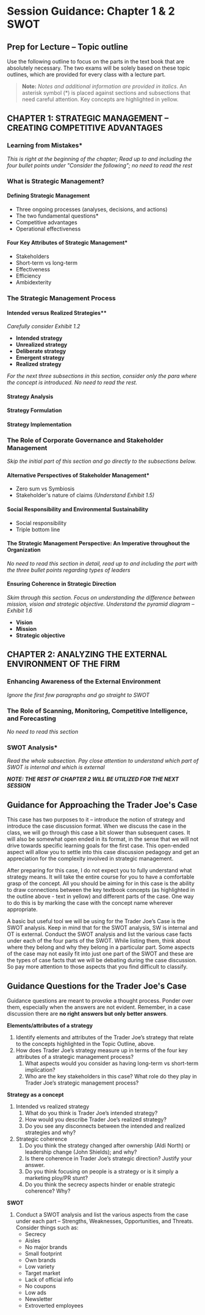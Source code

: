 # Session Guidance: Chapter 1 & 2 SWOT

## Prep for Lecture – Topic outline

Use the following outline to focus on the parts in the text book that are absolutely necessary. The two exams will be solely based on these topic outlines, which are provided for every class with a lecture part.

> **Note:** *Notes and additional information are provided in italics*. An asterisk symbol (\*) is placed against sections and subsections that need careful attention. Key concepts are highlighted in yellow.

## CHAPTER 1: STRATEGIC MANAGEMENT – CREATING COMPETITIVE ADVANTAGES

### Learning from Mistakes\*
*This is right at the beginning of the chapter; Read up to and including the four bullet points under "Consider the following"; no need to read the rest*

### What is Strategic Management?

#### Defining Strategic Management
- Three ongoing processes (analyses, decisions, and actions)
- The two fundamental questions\*
- Competitive advantages
- Operational effectiveness

#### Four Key Attributes of Strategic Management\*
- Stakeholders
- Short-term vs long-term
- Effectiveness
- Efficiency
- Ambidexterity

### The Strategic Management Process

#### Intended versus Realized Strategies\*\*
*Carefully consider Exhibit 1.2*

- **Intended strategy**
- **Unrealized strategy**
- **Deliberate strategy**
- **Emergent strategy**
- **Realized strategy**

*For the next three subsections in this section, consider only the para where the concept is introduced. No need to read the rest.*

#### Strategy Analysis

#### Strategy Formulation

#### Strategy Implementation

### The Role of Corporate Governance and Stakeholder Management

*Skip the initial part of this section and go directly to the subsections below.*

#### Alternative Perspectives of Stakeholder Management\*
- Zero sum vs Symbiosis
- Stakeholder's nature of claims *(Understand Exhibit 1.5)*

#### Social Responsibility and Environmental Sustainability
- Social responsibility
- Triple bottom line

#### The Strategic Management Perspective: An Imperative throughout the Organization
*No need to read this section in detail, read up to and including the part with the three bullet points regarding types of leaders*

#### Ensuring Coherence in Strategic Direction
*Skim through this section. Focus on understanding the difference between mission, vision and strategic objective. Understand the pyramid diagram – Exhibit 1.6*

- **Vision**
- **Mission**
- **Strategic objective**

## CHAPTER 2: ANALYZING THE EXTERNAL ENVIRONMENT OF THE FIRM

### Enhancing Awareness of the External Environment
*Ignore the first few paragraphs and go straight to SWOT*

### The Role of Scanning, Monitoring, Competitive Intelligence, and Forecasting
*No need to read this section*

### SWOT Analysis\*
*Read the whole subsection. Pay close attention to understand which part of SWOT is internal and which is external*

***NOTE: THE REST OF CHAPTER 2 WILL BE UTILIZED FOR THE NEXT SESSION***

## Guidance for Approaching the Trader Joe's Case

This case has two purposes to it – introduce the notion of strategy and introduce the case discussion format. When we discuss the case in the class, we will go through this case a bit slower than subsequent cases. It will also be somewhat open ended in its format, in the sense that we will not drive towards specific learning goals for the first case. This open-ended aspect will allow you to settle into this case discussion pedagogy and get an appreciation for the complexity involved in strategic management.

After preparing for this case, I do not expect you to fully understand what strategy means. It will take the entire course for you to have a comfortable grasp of the concept. All you should be aiming for in this case is the ability to draw connections between the key textbook concepts (as highlighted in the outline above - text in yellow) and different parts of the case. One way to do this is by marking the case with the concept name wherever appropriate.

A basic but useful tool we will be using for the Trader Joe’s Case is the SWOT analysis. Keep in mind that for the SWOT analysis, SW is internal and OT is external. Conduct the SWOT analysis and list the various case facts under each of the four parts of the SWOT. While listing them, think about where they belong and why they belong in a particular part. Some aspects of the case may not easily fit into just one part of the SWOT and these are the types of case facts that we will be debating during the case discussion. So pay more attention to those aspects that you find difficult to classify.

## Guidance Questions for the Trader Joe's Case

Guidance questions are meant to provoke a thought process. Ponder over them, especially when the answers are not evident. Remember, in a case discussion there are **no right answers but only better answers**.

**Elements/attributes of a strategy**

1. Identify elements and attributes of the Trader Joe’s strategy that relate to the concepts highlighted in the Topic Outline, above.
2. How does Trader Joe’s strategy measure up in terms of the four key attributes of a strategic management process?
   1. What aspects would you consider as having long-term vs short-term implication?
   2. Who are the key stakeholders in this case? What role do they play in Trader Joe’s strategic management process?

**Strategy as a concept**

1. Intended vs realized strategy
   1. What do you think is Trader Joe’s intended strategy?
   2. How would you describe Trader Joe’s realized strategy?
   3. Do you see any disconnects between the intended and realized strategies and why?
2. Strategic coherence
   1. Do you think the strategy changed after ownership (Aldi North) or leadership change (John Shields); and why?
   2. Is there coherence in Trader Joe’s strategic direction? Justify your answer.
   3. Do you think focusing on people is a strategy or is it simply a marketing ploy/PR stunt?
   4. Do you think the secrecy aspects hinder or enable strategic coherence? Why?

**SWOT**

1. Conduct a SWOT analysis and list the various aspects from the case under each part – Strengths, Weaknesses, Opportunities, and Threats. Consider things such as:
   - Secrecy
   - Aisles
   - No major brands
   - Small footprint
   - Own brands
   - Low variety
   - Target market
   - Lack of official info
   - No coupons
   - Low ads
   - Newsletter
   - Extroverted employees